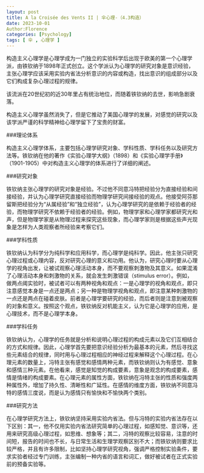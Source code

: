```yaml
---
layout: post
title: A la Croisée des Vents II | 伞心理-（4.3构造）
date: 2023-10-01
Author:Florence
categories: [Psychology]
tags: [ 伞 , 心理学 ]
---
```


构造主义心理学是心理学成为一门独立的实验科学后出现于欧美的第一个心理学派，由铁钦纳于1898年正式创立。这个学派认为心理学的研究对象是意识经验，主张心理学应该采用实验内省法分析意识的内容或构造，找出意识的组成部分以及它们构成复杂心理过程的规律。

该流派在20世纪初的近30年里占有统治地位，而随着铁钦纳的去世，影响急剧衰落。

构造主义心理学虽然消失了，但是它推动了美国心理学的发展，对感觉的研究以及该学派严谨的科学精神给心理学留下了宝贵的财富。


###理论体系

构造主义心理学体系，主要包括心理学研究对象、学科性质、学科任务以及研究方法等。铁钦纳在他的著作《实验心理学大纲》（1898）和《实验心理学手册》（1901-1905）中对构造主义心理学的体系进行了详细的阐述。

###研究对象

铁钦纳主张心理学的研究对象是经验。不过他不同意冯特把经验分为直接经验和间接经验，并认为心理学研究直接经验而物理学研究间接经验的观点。他接受阿芬那留斯把经验分为“从属经验”和“独立经验”，认为心理学研究的是依赖于经验者的经验，而物理学研究不依赖于经验者的经验。例如，物理学家和心理学家都研究光和声，但是物理学家是从物理过程来探究这些现象，而心理学家则是根据这些声光现象是怎样为人类观察者所经验来考察它们。

###学科性质

铁钦纳认为科学分为纯科学和应用科学，而心理学是纯科学。因此，他主张只研究心理过程或心理内容，反对研究心理的意义和功用。他认为，研究心理时要从心理学的视角出发，让被试观察心理活动本身，而不要观察刺激物及其意义。如果混淆了心理活动本身和刺激物的关系，就会发生刺激错误（stimulus error）。例如，做两点阈实验时，被试者可以有两种视角和观点：一是心理学的视角和观点，即只注意感觉本身是一点还是两点；另一种是物理学视角和观点，即注意某种刺激物的一点还是两点在碰着皮肤。前者是心理学要研究的经验，而后者则是注意到被观察的对象和意义。按照这个观点，铁钦纳反对机能主义，认为它是心理学的应用，是心理技术，而不是心理学本身。

###学科任务

铁钦纳认为，心理学的任务就是分析和说明心理过程的构成元素以及它们互相结合的方式和规律。因此，心理学首先要把意识经验分析为最基本的元素，然后寻找这些元素结合的规律，同时用与心理过程相应的神经过程来解释这个心理过程。在心理元素的数量上，冯特主张有感觉和感情两种元素，而铁钦纳则认为有感觉、意象和感情三种元素。在他看来，感觉是知觉的构成要素，意象是观念的构成要素，感情是情绪的构成要素。在心理元素的属性方面，铁钦纳在冯特主张的性质和强度两种属性外，增加了持久性、清晰性和广延性。在感情的维度方面，铁钦纳不同意冯特的感情三度说，而是认为感情只有愉快和不愉快两个类别。

###研究方法

在心理学研究方法上，铁钦纳坚持采用实验内省法。但与冯特的实验内省法存在以下区别：其一，他不仅用实验内省法研究简单的心理过程，如感知觉、意识等，还用来研究高级心理过程，如思维、想象等；其二，冯特的观察比较容易，注意的时间短，报告的时间也不长，与日常生活和生理学观察区别不大；而铁钦纳则要求比较严格，并且有许多限制，比如坚持心理学研究视角，强调严格控制实验条件，要求实验者经过专门训练，主张编制一种内省的语言和词汇，做好被试者在正式实验前的预备实验等。
